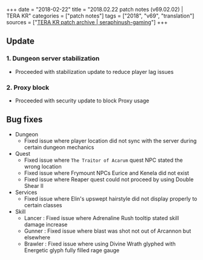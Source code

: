+++
date = "2018-02-22"
title = "2018.02.22 patch notes (v69.02.02) | TERA KR"
categories = ["patch notes"]
tags = ["2018", "v69", "translation"]
sources = ["[TERA KR patch archive | seraphinush-gaming](/ko/patch/2018/v69-02-02)"]
+++

## Update

### **1.** Dungeon server stabilization
- Proceeded with stabilization update to reduce player lag issues

### **2.** Proxy block
- Proceeded with security update to block Proxy usage

## Bug fixes

- Dungeon
  - Fixed issue where player location did not sync with the server during certain dungeon mechanics
- Quest
  - Fixed issue where `The Traitor of Acarum` quest NPC stated the wrong location
  - Fixed issue where Frymount NPCs Eurice and Kenela did not exist
  - Fixed issue where Reaper quest could not proceed by using Double Shear II
- Services
  - Fixed issue where Elin's upswept hairstyle did not display properly to certain classes
- Skill
  - Lancer : Fixed issue where Adrenaline Rush tooltip stated skill damage increase
  - Gunner : Fixed issue where blast was shot not out of Arcannon but elsewhere
  - Brawler : Fixed issue where using Divine Wrath glyphed with Energetic glyph fully filled rage gauge
